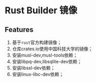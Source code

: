 # Rust Builder 镜像

## Features

1. 基于`rust`官方构建镜像；
1. 仓库crates.io使用中国科技大学的镜像；
1. 安装musl-dev,musl-tools依赖；
1. 安装libpq-dev,libsqlite-dev依赖；
1. 安装libssl-dev依赖；
1. 安装linux-libc-dev依赖；